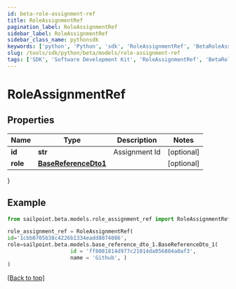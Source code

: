```yaml
---
id: beta-role-assignment-ref
title: RoleAssignmentRef
pagination_label: RoleAssignmentRef
sidebar_label: RoleAssignmentRef
sidebar_class_name: pythonsdk
keywords: ['python', 'Python', 'sdk', 'RoleAssignmentRef', 'BetaRoleAssignmentRef'] 
slug: /tools/sdk/python/beta/models/role-assignment-ref
tags: ['SDK', 'Software Development Kit', 'RoleAssignmentRef', 'BetaRoleAssignmentRef']
---
```


# RoleAssignmentRef


## Properties

Name | Type | Description | Notes
------------ | ------------- | ------------- | -------------
**id** | **str** | Assignment Id | [optional] 
**role** | [**BaseReferenceDto1**](base-reference-dto1) |  | [optional] 
}

## Example

```python
from sailpoint.beta.models.role_assignment_ref import RoleAssignmentRef

role_assignment_ref = RoleAssignmentRef(
id='1cbb0705b38c4226b1334eadd8874086',
role=sailpoint.beta.models.base_reference_dto_1.BaseReferenceDto_1(
                    id = 'ff8081814d977c21014da056804a0af3', 
                    name = 'Github', )
)

```
[[Back to top]](#) 

